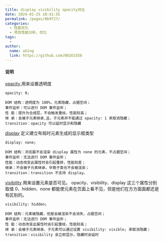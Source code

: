 ```yaml
---
title: display visibility opacity对比
date: 2024-01-25 18:41:55
permalink: /pages/0b9f27/
categories:
  - 性能优化
  - 项目性能分析、优化
tags:
  - 
author: 
  name: aXing
  link: https://github.com/08163356
---
```


#### 说明

[opacity ](https://link.segmentfault.com/?enc=JEfZTxCZuEc%2B01oL%2FIroMQ%3D%3D.1%2FnnaTFufcgk9FZ27d%2FNHzzCmX%2FjtVMffK0huyRA%2BtT8F98gsQsAOIY2XGRuACv0FRzMRNyZT40WmVDj6NvmaA%3D%3D)用来设置透明度

```
opacity: 0;

DOM 结构：透明度为 100%，元素隐藏，占据空间；
事件监听：可以进行 DOM 事件监听；
性 能：提升为合成层，不会触发重绘，性能较高；
继 承：会被子元素继承,且，子元素并不能通过 opacity: 1 来取消隐藏；
transition：opacity 可以延时显示和隐藏
```

[display](https://link.segmentfault.com/?enc=fKAk8FrsbBwjncG9pM1F1Q%3D%3D.R%2Bwe2cFIjLLKfRsfYoZL2%2Ba6jlF5qrY568mdXgU7rYml1Yucsz2dvndgAnCe5hL94aSwd2dqbKj%2FYYOwGVPEDw%3D%3D) 定义建立布局时元素生成的显示框类型

```
display: none;

DOM 结构：浏览器不会渲染 display 属性为 none 的元素，不占据空间；
事件监听：无法进行 DOM 事件监听；
性能：动态改变此属性时会引起重排，性能较差；
继承：不会被子元素继承，毕竟子类也不会被渲染；
transition：transition 不支持 display。
```

[visibility](https://link.segmentfault.com/?enc=prcEf8Tgafq0%2FuGzBeI7Mg%3D%3D.P2jVWLIwlMIC8eGkfO37oh44uwD0xvGdJV0hOi2aFC1soCURVQm9ZlUo4fhDgEl7nCxW96FCGhPffUHmQ7EHZg%3D%3D) 用来设置元素是否可见。
opacity、visibility、display 这三个属性分别取值 0、hidden、none 都能使元素在页面上看不见，但是他们在方方面面都还是有区别的。

```
visibility: hidden;

DOM 结构：元素被隐藏，但是会被渲染不会消失，占据空间；
事件监听：无法进行 DOM 事件监听；
性 能：动态改变此属性时会引起重绘，性能较高；
继 承：会被子元素继承，子元素可以通过设置 visibility: visible; 来取消隐藏；
transition：visibility 会立即显示，隐藏时会延时
```

